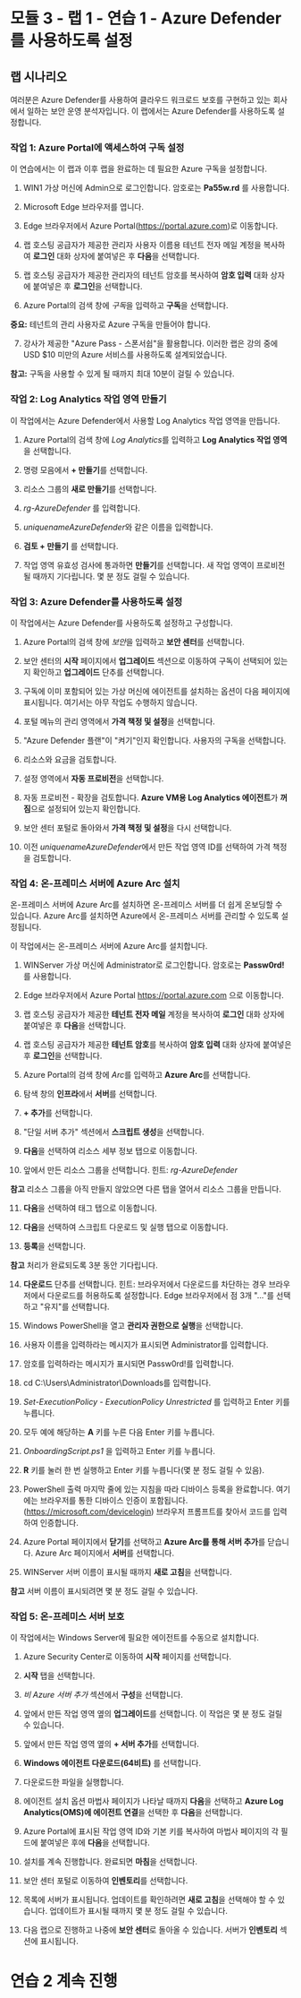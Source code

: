 # 모듈 3 - 랩 1 - 연습 1 - Azure Defender를 사용하도록 설정

## 랩 시나리오

여러분은 Azure Defender를 사용하여 클라우드 워크로드 보호를 구현하고 있는 회사에서 일하는 보안 운영 분석자입니다.  이 랩에서는 Azure Defender를 사용하도록 설정합니다.

### 작업 1: Azure Portal에 액세스하여 구독 설정

이 연습에서는 이 랩과 이후 랩을 완료하는 데 필요한 Azure 구독을 설정합니다.

1. WIN1 가상 머신에 Admin으로 로그인합니다. 암호로는 **Pa55w.rd** 를 사용합니다.  

2. Microsoft Edge 브라우저를 엽니다.

3. Edge 브라우저에서 Azure Portal(https://portal.azure.com)로 이동합니다.

4. 랩 호스팅 공급자가 제공한 관리자 사용자 이름용 테넌트 전자 메일 계정을 복사하여 **로그인** 대화 상자에 붙여넣은 후 **다음**을 선택합니다.

5. 랩 호스팅 공급자가 제공한 관리자의 테넌트 암호를 복사하여 **암호 입력** 대화 상자에 붙여넣은 후 **로그인**을 선택합니다.

6. Azure Portal의 검색 창에 *구독*을 입력하고 **구독**을 선택합니다.

**중요:** 테넌트의 관리 사용자로 Azure 구독을 만들어야 합니다.

7. 강사가 제공한 "Azure Pass - 스폰서쉽"을 활용합니다.  이러한 랩은 강의 중에 USD $10 미만의 Azure 서비스를 사용하도록 설계되었습니다.

**참고:** 구독을 사용할 수 있게 될 때까지 최대 10분이 걸릴 수 있습니다. 

### 작업 2: Log Analytics 작업 영역 만들기

이 작업에서는 Azure Defender에서 사용할 Log Analytics 작업 영역을 만듭니다.

1. Azure Portal의 검색 창에 *Log Analytics*를 입력하고 **Log Analytics 작업 영역**을 선택합니다.

2. 명령 모음에서 **+ 만들기**를 선택합니다.

3. 리소스 그룹의 **새로 만들기**를 선택합니다.

4. *rg-AzureDefender* 를 입력합니다.

5. *uniquenameAzureDefender*와 같은 이름을 입력합니다.

6. **검토 + 만들기** 를 선택합니다.

7. 작업 영역 유효성 검사에 통과하면 **만들기**를 선택합니다. 새 작업 영역이 프로비전될 때까지 기다립니다. 몇 분 정도 걸릴 수 있습니다.

### 작업 3: Azure Defender를 사용하도록 설정

이 작업에서는 Azure Defender를 사용하도록 설정하고 구성합니다.

1. Azure Portal의 검색 창에 *보안*을 입력하고 **보안 센터**를 선택합니다.

2. 보안 센터의 **시작** 페이지에서 **업그레이드** 섹션으로 이동하여 구독이 선택되어 있는지 확인하고 **업그레이드** 단추를 선택합니다.

3. 구독에 이미 포함되어 있는 가상 머신에 에이전트를 설치하는 옵션이 다음 페이지에 표시됩니다. 여기서는 아무 작업도 수행하지 않습니다.

4. 포털 메뉴의 관리 영역에서 **가격 책정 및 설정**을 선택합니다.

5. "Azure Defender 플랜"이 "켜기"인지 확인합니다.  사용자의 구독을 선택합니다. 

6. 리소스와 요금을 검토합니다.

7. 설정 영역에서 **자동 프로비전**을 선택합니다.

8. 자동 프로비전 - 확장을 검토합니다. **Azure VM용 Log Analytics 에이전트**가 **꺼짐**으로 설정되어 있는지 확인합니다.

9. 보안 센터 포털로 돌아와서 **가격 책정 및 설정**을 다시 선택합니다.

10. 이전 *uniquenameAzureDefender*에서 만든 작업 영역 ID를 선택하여 가격 책정을 검토합니다.

### 작업 4: 온-프레미스 서버에 Azure Arc 설치

온-프레미스 서버에 Azure Arc를 설치하면 온-프레미스 서버를 더 쉽게 온보딩할 수 있습니다.  Azure Arc를 설치하면 Azure에서 온-프레미스 서버를 관리할 수 있도록 설정됩니다.

이 작업에서는 온-프레미스 서버에 Azure Arc를 설치합니다.

1. WINServer 가상 머신에 Administrator로 로그인합니다. 암호로는 **Passw0rd!** 를 사용합니다.  

2. Edge 브라우저에서 Azure Portal https://portal.azure.com 으로 이동합니다.

3. 랩 호스팅 공급자가 제공한 **테넌트 전자 메일** 계정을 복사하여 **로그인** 대화 상자에 붙여넣은 후 **다음**을 선택합니다.

4. 랩 호스팅 공급자가 제공한 **테넌트 암호**를 복사하여 **암호 입력** 대화 상자에 붙여넣은 후 **로그인**을 선택합니다.

5. Azure Portal의 검색 창에 *Arc*를 입력하고 **Azure Arc**를 선택합니다.

6. 탐색 창의 **인프라**에서 **서버**를 선택합니다.

7. **+ 추가**를 선택합니다.

8. "단일 서버 추가" 섹션에서 **스크립트 생성**을 선택합니다.

9. **다음**을 선택하여 리소스 세부 정보 탭으로 이동합니다.

10. 앞에서 만든 리소스 그룹을 선택합니다. 힌트: *rg-AzureDefender*

**참고** 리소스 그룹을 아직 만들지 않았으면 다른 탭을 열어서 리소스 그룹을 만듭니다.

11. **다음**을 선택하여 태그 탭으로 이동합니다.

12. **다음**을 선택하여 스크립트 다운로드 및 실행 탭으로 이동합니다.

13. **등록**을 선택합니다.

**참고** 처리가 완료되도록 3분 동안 기다립니다.

14. **다운로드** 단추를 선택합니다. 힌트: 브라우저에서 다운로드를 차단하는 경우 브라우저에서 다운로드를 허용하도록 설정합니다. Edge 브라우저에서 점 3개 "..."를 선택하고 "유지"를 선택합니다.

15. Windows PowerShell을 열고 **관리자 권한으로 실행**을 선택합니다.

16. 사용자 이름을 입력하라는 메시지가 표시되면 Administrator를 입력합니다.

17. 암호를 입력하라는 메시지가 표시되면 Passw0rd!를 입력합니다.

18. cd C:\Users\Administrator\Downloads를 입력합니다.

19. *Set-ExecutionPolicy - ExecutionPolicy Unrestricted* 를 입력하고 Enter 키를 누릅니다.

20. 모두 예에 해당하는 **A** 키를 누른 다음 Enter 키를 누릅니다.

21. *OnboardingScript.ps1* 을 입력하고 Enter 키를 누릅니다.

22. **R** 키를 눌러 한 번 실행하고 Enter 키를 누릅니다(몇 분 정도 걸릴 수 있음).

23. PowerShell 출력 마지막 줄에 있는 지침을 따라 디바이스 등록을 완료합니다.  여기에는 브라우저를 통한 디바이스 인증이 포함됩니다.  (https://microsoft.com/devicelogin) 브라우저 프롬프트를 찾아서 코드를 입력하여 인증합니다.

24. Azure Portal 페이지에서 **닫기**를 선택하고 **Azure Arc를 통해 서버 추가**를 닫습니다. Azure Arc 페이지에서 **서버**를 선택합니다.

25. WINServer 서버 이름이 표시될 때까지 **새로 고침**을 선택합니다.

**참고** 서버 이름이 표시되려면 몇 분 정도 걸릴 수 있습니다.

### 작업 5: 온-프레미스 서버 보호

이 작업에서는 Windows Server에 필요한 에이전트를 수동으로 설치합니다.

1. Azure Security Center로 이동하여 **시작** 페이지를 선택합니다.

2. **시작** 탭을 선택합니다.

3. *비 Azure 서버 추가* 섹션에서 **구성**을 선택합니다.

4. 앞에서 만든 작업 영역 옆의 **업그레이드**를 선택합니다.  이 작업은 몇 분 정도 걸릴 수 있습니다.  

5. 앞에서 만든 작업 영역 옆의 **+ 서버 추가**를 선택합니다.

6. **Windows 에이전트 다운로드(64비트)** 를 선택합니다.

7. 다운로드한 파일을 실행합니다.

8. 에이전트 설치 옵션 마법사 페이지가 나타날 때까지 **다음**을 선택하고 **Azure Log Analytics(OMS)에 에이전트 연결**을 선택한 후 **다음**을 선택합니다.

9. Azure Portal에 표시된 작업 영역 ID와 기본 키를 복사하여 마법사 페이지의 각 필드에 붙여넣은 후에 **다음**을 선택합니다.

10. 설치를 계속 진행합니다. 완료되면 **마침**을 선택합니다.

11. 보안 센터 포털로 이동하여 **인벤토리**를 선택합니다.

12. 목록에 서버가 표시됩니다.  업데이트를 확인하려면 **새로 고침**을 선택해야 할 수 있습니다. 업데이트가 표시될 때까지 몇 분 정도 걸릴 수 있습니다.

13. 다음 랩으로 진행하고 나중에 **보안 센터**로 돌아올 수 있습니다. 서버가 **인벤토리** 섹션에 표시됩니다. 


# 연습 2 계속 진행
